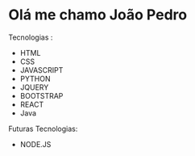 <h1>Olá me chamo João  Pedro </h1>

Tecnologias :
<ul>
    <li>HTML</li>
    <li>CSS</li>
    <li>JAVASCRIPT</li>
    <li>PYTHON</li>
    <li>JQUERY</li>
    <li>BOOTSTRAP</li>
    <li>REACT</li>
    <li>Java</li>
</ul>
Futuras Tecnologias:
<ul>
    <li>NODE.JS</li>
</ul>
